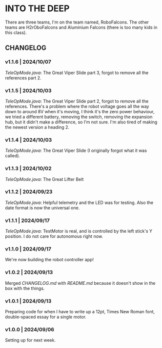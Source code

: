 # INTO THE DEEP

There are three teams, I'm on the team named, RoboFalcons.
The other teams are H2rOboFalcons and Aluminium Falcons (there is too many kids in this class).

## CHANGELOG

### v1.1.6 | 2024/10/07

*TeleOpMode.java*: The Great Viper Slide part 3, forgot to remove all the references part 2.

### v1.1.5 | 2024/10/03

*TeleOpMode.java*: The Great Viper Slide part 2, forgot to remove all the references.
There's a problem where the robot voltage goes all the way down to around 8V when it's moving, I think it's the zero power behaviour, we tried a different battery, removing the switch, removing the expansion hub, but it didn't make a difference, so I'm not sure. I'm also tired of making the newest version a heading 2.

### v1.1.4 | 2024/10/03

*TeleOpMode.java*: The Great Viper Slide (I originally forgot what it was called).

### v1.1.3 | 2024/10/02

*TeleOpMode.java*: The Great Lifter Belt

### v1.1.2 | 2024/09/23

*TeleOpMode.java*: Helpful telemetry and the LED was for testing.
Also the date format is now the universal one.

### v1.1.1 | 2024/09/17

*TeleOpMode.java*: TestMotor is real, and is controlled by the left stick's Y position.
I do not care for autonomous right now.

### v1.1.0 | 2024/09/17

We're now building the robot controller app!

### v1.0.2 | 2024/09/13

Merged *CHANGELOG.md* with *README.md* because it doesn't show in the box with the things.

### v1.0.1 | 2024/09/13

Preparing code for when I have to write up a 12pt, Times New Roman font, double-spaced essay for a single motor.

### v1.0.0 | 2024/09/06

Setting up for next week.
